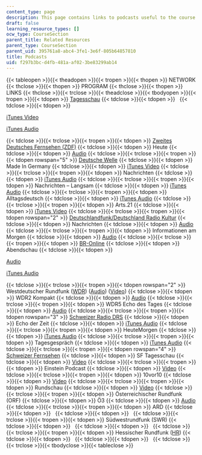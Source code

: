```yaml
---
content_type: page
description: This page contains links to podcasts useful to the course.
draft: false
learning_resource_types: []
ocw_type: CourseSection
parent_title: Related Resources
parent_type: CourseSection
parent_uid: 395761a8-abc4-3fe1-3e6f-805b64857810
title: Podcasts
uid: f297b3bc-d4fb-481a-af02-3be83299ab14
---
```

{{< tableopen >}}{{< theadopen >}}{{< tropen >}}{{< thopen >}}
NETWORK
{{< thclose >}}{{< thopen >}}
PROGRAM
{{< thclose >}}{{< thopen >}}
LINKS
{{< thclose >}}{{< trclose >}}{{< theadclose >}}{{< tbodyopen >}}{{< tropen >}}{{< tdopen >}}
[Tagesschau](http://www.tagesschau.de/infoservices/podcast/index.html)
{{< tdclose >}}{{< tdopen >}}
 
{{< tdclose >}}{{< tdopen >}}

[iTunes Video](http://phobos.apple.com/WebObjects/MZStore.woa/wa/viewPodcast?id=92538468)

[iTunes Audio](http://phobos.apple.com/WebObjects/MZStore.woa/wa/viewPodcast?id=78518945)

{{< tdclose >}}{{< trclose >}}{{< tropen >}}{{< tdopen >}}
[Zweites Deutsches Fernsehen (ZDF)](http://www.zdf.de/ZDFmediathek/hauptnavigation/startseite/#/hauptnavigation/startseite)
{{< tdclose >}}{{< tdopen >}}
Heute
{{< tdclose >}}{{< tdopen >}}
[Audio](http://www.zdf.de/ZDFmediathek/hauptnavigation/startseite/#/hauptnavigation/nachrichten)
{{< tdclose >}}{{< trclose >}}{{< tropen >}}{{< tdopen rowspan="5" >}}
[Deutsche Welle](http://www.dw-world.de/dw/0,,9541,00.html)
{{< tdclose >}}{{< tdopen >}}
Made In Germany
{{< tdclose >}}{{< tdopen >}}
[iTunes Video](http://phobos.apple.com/WebObjects/MZStore.woa/wa/viewPodcast?id=261672586)
{{< tdclose >}}{{< trclose >}}{{< tropen >}}{{< tdopen >}}
Nachrichten
{{< tdclose >}}{{< tdopen >}}
[iTunes Audio](http://phobos.apple.com/WebObjects/MZStore.woa/wa/viewPodcast?id=181306389)
{{< tdclose >}}{{< trclose >}}{{< tropen >}}{{< tdopen >}}
Nachrichten – Langsam
{{< tdclose >}}{{< tdopen >}}
[iTunes Audio](http://phobos.apple.com/WebObjects/MZStore.woa/wa/viewPodcast?id=282930329)
{{< tdclose >}}{{< trclose >}}{{< tropen >}}{{< tdopen >}}
Alltagsdeutsch
{{< tdclose >}}{{< tdopen >}}
[iTunes Audio](http://phobos.apple.com/WebObjects/MZStore.woa/wa/viewPodcast?id=282933246)
{{< tdclose >}}{{< trclose >}}{{< tropen >}}{{< tdopen >}}
Arts.21
{{< tdclose >}}{{< tdopen >}}
[iTunes Video](http://itunes.apple.com/WebObjects/MZStore.woa/wa/viewPodcast?id=299599480)
{{< tdclose >}}{{< trclose >}}{{< tropen >}}{{< tdopen rowspan="2" >}}
[Deutschlandfunk/Deutschland Radio Kultur](http://www.dradio.de/podcast/)
{{< tdclose >}}{{< tdopen >}}
Nachrichten
{{< tdclose >}}{{< tdopen >}}
[Audio](http://www.dradio.de/rss/podcast/nachrichten/)
{{< tdclose >}}{{< trclose >}}{{< tropen >}}{{< tdopen >}}
Informationen am Morgen
{{< tdclose >}}{{< tdopen >}}
[Audio](http://www.dradio.de/rss/podcast/sendungen/informationenammorgen/)
{{< tdclose >}}{{< trclose >}}{{< tropen >}}{{< tdopen >}}
[BR-Online](http://www.br-online.de/podcast/)
{{< tdclose >}}{{< tdopen >}}
Abendschau
{{< tdclose >}}{{< tdopen >}}

[Audio](http://www.br-online.de/podcast/abendschau1/cast.xml)

[iTunes Audio](http://itunes.apple.com/WebObjects/MZStore.woa/wa/viewPodcast?id=408623697)

{{< tdclose >}}{{< trclose >}}{{< tropen >}}{{< tdopen rowspan="2" >}}
Westdeutscher Rundfunk ([WDR](http://www.wdr.de/mediathek/html/regional/index.xml)) ([Audio](http://www.wdr.de/radio/home/podcasts/podcast_uebersicht_neu.phtml)) ([Video](http://www.wdr.de/tv/home/videopodcast/vodcast.jsp))
{{< tdclose >}}{{< tdopen >}}
WDR2 Kompakt
{{< tdclose >}}{{< tdopen >}}
[Audio](http://podcast.wdr.de/radio/wdr2kompakt.xml)
{{< tdclose >}}{{< trclose >}}{{< tropen >}}{{< tdopen >}}
WDR5 Echo des Tages
{{< tdclose >}}{{< tdopen >}}
[Audio](http://podcast.wdr.de/radio/echo.xml)
{{< tdclose >}}{{< trclose >}}{{< tropen >}}{{< tdopen rowspan="3" >}}
[Schweizer Radio DRS](http://www.drs.ch/www/de/drs/podcasts.html)
{{< tdclose >}}{{< tdopen >}}
Echo der Zeit
{{< tdclose >}}{{< tdopen >}}
[iTunes Audio](http://phobos.apple.com/WebObjects/MZStore.woa/wa/viewPodcast?id=81345425)
{{< tdclose >}}{{< trclose >}}{{< tropen >}}{{< tdopen >}}
HeuteMorgen
{{< tdclose >}}{{< tdopen >}}
[iTunes Audio](http://phobos.apple.com/WebObjects/MZStore.woa/wa/viewPodcast?id=102224743)
{{< tdclose >}}{{< trclose >}}{{< tropen >}}{{< tdopen >}}
Tagesgespräch
{{< tdclose >}}{{< tdopen >}}
[iTunes Audio](http://phobos.apple.com/WebObjects/MZStore.woa/wa/viewPodcast?id=94536821)
{{< tdclose >}}{{< trclose >}}{{< tropen >}}{{< tdopen rowspan="4" >}}
[Schweizer Fernsehen](http://www.podcast.sf.tv/)
{{< tdclose >}}{{< tdopen >}}
SF Tagesschau
{{< tdclose >}}{{< tdopen >}}
[Video](http://feeds.sf.tv/podcast/ts20)
{{< tdclose >}}{{< trclose >}}{{< tropen >}}{{< tdopen >}}
Einstein Podcast
{{< tdclose >}}{{< tdopen >}}
[Video](http://feeds.sf.tv/podcast/einstein)
{{< tdclose >}}{{< trclose >}}{{< tropen >}}{{< tdopen >}}
10vor10
{{< tdclose >}}{{< tdopen >}}
[Video](http://feeds.sf.tv/podcast/10vor10)
{{< tdclose >}}{{< trclose >}}{{< tropen >}}{{< tdopen >}}
Rundschau
{{< tdclose >}}{{< tdopen >}}
[Video](http://feeds.sf.tv/podcast/rundschau)
{{< tdclose >}}{{< trclose >}}{{< tropen >}}{{< tdopen >}}
Österreichischer Rundfunk (ORF)
{{< tdclose >}}{{< tdopen >}}
Ö3
{{< tdclose >}}{{< tdopen >}}
[Audio](http://static.orf.at/podcast/oe3/oe3_fruehstueck.xml)
{{< tdclose >}}{{< trclose >}}{{< tropen >}}{{< tdopen >}}
ARD
{{< tdclose >}}{{< tdopen >}}
 
{{< tdclose >}}{{< tdopen >}}
 
{{< tdclose >}}{{< trclose >}}{{< tropen >}}{{< tdopen >}}
Südwestrundfunk (SWR)
{{< tdclose >}}{{< tdopen >}}
 
{{< tdclose >}}{{< tdopen >}}
 
{{< tdclose >}}{{< trclose >}}{{< tropen >}}{{< tdopen >}}
Hessischer Rundfunk ([HR](http://www.hr-online.de/website/radio/home/index.jsp?rubrik=15736))
{{< tdclose >}}{{< tdopen >}}
 
{{< tdclose >}}{{< tdopen >}}
 
{{< tdclose >}}{{< trclose >}}{{< tbodyclose >}}{{< tableclose >}}